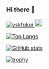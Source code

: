 ### Hi there 👋

<p align="left"> 
  <a href="https://github.com/yskfukui/yskfukui/">
    <img src="https://komarev.com/ghpvc/?username=yskfukui" alt="yskfukui" />
  </a>
  <a href="https://github.com/yskfukui">
    <img height="20" src="https://img.shields.io/github/followers/yskfukui?label=follow&logo=github&style=flat" />
  </a>
</p>

[![Top Langs](https://github-readme-stats.vercel.app/api/top-langs/?username={}
)](https://github.com/anuraghazra/github-readme-stats)

[![GitHub stats](https://github-readme-stats.vercel.app/api?username=yskfukui)](https://github.com/anuraghazra/github-readme-stats)

[![trophy](https://github-profile-trophy.vercel.app/?username=yskfukui)](https://github.com/ryo-ma/github-profile-trophy)
<!--
**yskfukui/yskfukui** is a ✨ _special_ ✨ repository because its `README.md` (this file) appears on your GitHub profile.

Here are some ideas to get you started:

- 🔭 I’m currently working on ...
- 🌱 I’m currently learning ...
- 👯 I’m looking to collaborate on ...
- 🤔 I’m looking for help with ...
- 💬 Ask me about ...
- 📫 How to reach me: ...
- 😄 Pronouns: ...
- ⚡ Fun fact: ...
-->
